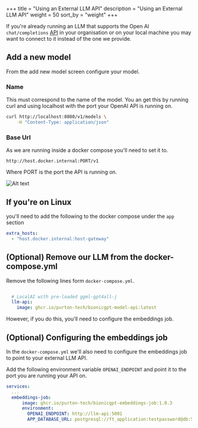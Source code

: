 +++
title = "Using an External LLM API"
description = "Using an External LLM API"
weight = 50
sort_by = "weight"
+++

If you're already running an LLM that supports the Open AI `chat/completions` [API](https://platform.openai.com/docs/api-reference/chat) in your organisation or on your local machine you may want to connect to it instead of the one we provide.


## Add a new model

From the add new model screen configure your model.

### Name

This must correspond to the name of the model. You an get this by running curl and using localhost with the port your OpenAI API is running on.

```sh
curl http://localhost:8080/v1/models \
	-H "Content-Type: application/json"
```

### Base Url

As we are running inside a docker compose you'll need to set it to.

`http://host.docker.internal:PORT/v1`

Where PORT is the port the API is running on.

![Alt text](../add-new-model.png "Add New Model")

## If you're on Linux

you'll need to add the following to the docker compose under the `app` section

```yaml
extra_hosts:
  - "host.docker.internal:host-gateway"
```


## (Optional) Remove our LLM from the docker-compose.yml

Remove the following lines form `docker-compose.yml`.

```yml

  # LocalAI with pre-loaded ggml-gpt4all-j
  llm-api:
    image: ghcr.io/purton-tech/bionicgpt-model-api:latest
```

However, if you do this, you'll need to configure the embeddings job.

## (Optional) Configuring the embeddings job

In the `docker-compose.yml` we'll also need to configure the embeddings job to point to your external LLM API.

Add the following environment variable `OPENAI_ENDPOINT` and point it to the port you are running your API on.

```yml
services:
  ...
  embeddings-job:
      image: ghcr.io/purton-tech/bionicgpt-embeddings-job:1.0.3
      environment:
        OPENAI_ENDPOINT: http://llm-api:5001
        APP_DATABASE_URL: postgresql://ft_application:testpassword@db:5432/postgres?sslmode=disable
```